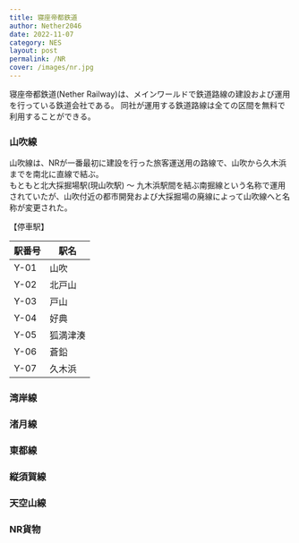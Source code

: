 ```yaml
---
title: 寝座帝都鉄道
author: Nether2046
date: 2022-11-07
category: NES
layout: post
permalink: /NR
cover: /images/nr.jpg
---
```


寝座帝都鉄道(Nether Railway)は、メインワールドで鉄道路線の建設および運用を行っている鉄道会社である。
同社が運用する鉄道路線は全ての区間を無料で利用することができる。

### 山吹線
山吹線は、NRが一番最初に建設を行った旅客運送用の路線で、山吹から久木浜までを南北に直線で結ぶ。<br>
もともと北大採掘場駅(現山吹駅) 〜 九木浜駅間を結ぶ南掘線という名称で運用されていたが、山吹付近の都市開発および大採掘場の廃線によって山吹線へと名称が変更された。


【停車駅】

|  駅番号  |  駅名  |
| ---- | ---- |
|  Y-01  |  山吹  |
|  Y-02  |  北戸山  |
|  Y-03  |  戸山  |
|  Y-04  |  好典  |
|  Y-05  |  狐満津湊  |
|  Y-06  |  蒼鉛  |
|  Y-07  |  久木浜 |


### 湾岸線


### 渚月線

### 東都線

### 縦須賀線

### 天空山線

### NR貨物
